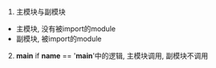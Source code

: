 1. 主模块与副模块
- 主模块, 没有被import的module
- 副模块, 被import的module

2. __main__
if __name__ == '__main__'中的逻辑, 主模块调用, 副模块不调用